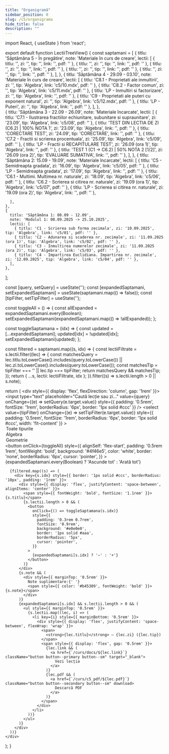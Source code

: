 ```yaml
---
title: "Organigramă"
sidebar_position: 0
slug: /c5/organigrama
hide_title: false
description: ""
---
```

import React, { useState } from 'react';


export default function LectiiTreeView() {
  const saptamani = [
    {
      titlu: 'Săptămâna 5 - În pregătire',
      note: 'Materiale în curs de creare',
      lectii: [
        { titlu: '', zi: '', tip: '', link: '', pdf: '' },
        { titlu: '', zi: '', tip: '', link: '', pdf: '' },
        { titlu: '', zi: '', tip: '', link: '', pdf: '' },
        { titlu: '', zi: '', tip: '', link: '', pdf: '' },
        { titlu: '', zi: '', tip: '', link: '', pdf: '' },
      ],
    },
    {
      titlu: 'Săptămâna 4 - 29.09 - 03.10',
      note: 'Materiale în curs de creare',
      lectii: [
        { titlu: 'C8.1 - Proprietati ale inmultirii', zi: '', tip: 'Algebra', link: 'c5/10.mdx', pdf: '' },
        { titlu: 'C8.2 - Factor comun', zi: '', tip: 'Algebra', link: 'c5/11.mdx', pdf: '' },
        { titlu: 'LP - Inmultiri si factorizare', zi: '', tip: 'Algebra', link: '', pdf: '' },
        { titlu: 'C9 - Proprietati ale puteri cu exponent natural', zi: '', tip: 'Algebra', link: 'c5/12.mdx', pdf: '' },
        { titlu: 'LP - Puteri', zi: '', tip: 'Algebra', link: '', pdf: '' },
      ],
    },   
    {
      titlu: 'Săptămâna 3 - 22.09 - 26.09',
      note: 'Materiale încarcate',
      lectii: [
        { titlu: 'C7.1 - Ilustrarea fractiilor echiunitare, subunitare si supraunitare', zi: '23.09', tip: 'Algebra', link: 'c5/08', pdf: '' },
        { titlu: 'TEST DIN LECTIA DE ZI (C6.2) | 100% NOTA 1', zi: '23.09', tip: 'Algebra', link: '', pdf: '' },
        { titlu: 'CORECTARE TEST', zi: '24.09', tip: 'CORECTARE', link: '', pdf: '' },
        { titlu: 'C7.2 - Fractii si scrierea procentuala', zi: '25.09', tip: 'Algebra', link: 'c5/09', pdf: '' },
        { titlu: 'LP - Fractii si RECAPITULARE TEST', zi: '26.09 (ora 1)', tip: 'Algebra', link: '', pdf: '' },
        { titlu: 'TEST 1 (C1 -> C6.2) | 50% NOTA 2 [1/2]', zi: '26.09 (ora 2)', tip: 'EVALUARE SUMATIVA', link: '', pdf: '' },
      ],
    },
    {
      titlu: 'Săptămâna 2: 15.09 - 19.09',
      note: 'Materiale încarcate',
      lectii: [
        { titlu: 'C5 - Semidreapta gradata', zi: '16.09', tip: 'Algebra', link: 'c5/05', pdf: '' },
        { titlu: 'LP - Semidreapta gradata', zi: '17.09', tip: 'Algebra', link: '', pdf: '' },
        { titlu: 'C6.1 - Multimi. Multimea nr. naturale', zi: '18.09', tip: 'Algebra', link: 'c5/06', pdf: '' },
        { titlu: 'C6.2 - Scrierea si citirea nr. naturale', zi: '19.09 (ora 1)', tip: 'Algebra', link: 'c5/07', pdf: '' },
        { titlu: 'LP - Scrierea si citirea nr. naturale', zi: '19.09 (ora 2)', tip: 'Algebra', link: '', pdf: '' },
        
      ],
    },
    {
      titlu: 'Săptămâna 1: 08.09 - 12.09',
      note: 'Modulul 1: 08.09.2025 -> 25.10.2025',
      lectii: [
        { titlu: 'C1 - Scrierea sub forma zecimala', zi: '10.09.2025', tip: 'Algebra', link: 'c5/01', pdf: '' },
        { titlu: 'C2 - Adunarea si scaderea nr. zecimale', zi: '11.09.2025 (ora 1)', tip: 'Algebra', link: 'c5/02', pdf: '' },
        { titlu: 'C3 - Inmultirea numerelor zecimale', zi: '11.09.2025 (ora 2)', tip: 'Algebra', link: 'c5/03', pdf: '' },
        { titlu: 'C4 - Impartirea Euclidiana. Impartirea nr. zecimale', zi: '12.09.2025', tip: 'Algebra', link: 'c5/04', pdf: '' },
      ],
    },
  ];

  const [query, setQuery] = useState('');
  const [expandedSaptamani, setExpandedSaptamani] = useState(saptamani.map(() => false));
  const [tipFilter, setTipFilter] = useState('');

  const toggleAll = () => {
    const allExpanded = expandedSaptamani.every(Boolean);
    setExpandedSaptamani(expandedSaptamani.map(() => !allExpanded));
  };

  const toggleSaptamana = (idx) => {
    const updated = [...expandedSaptamani];
    updated[idx] = !updated[idx];
    setExpandedSaptamani(updated);
  };

  const filtered = saptamani.map((s, idx) => {
    const lectiiFiltrate = s.lectii.filter((lec) => {
      const matchesQuery =
        lec.titlu.toLowerCase().includes(query.toLowerCase()) ||
        lec.zi.toLowerCase().includes(query.toLowerCase());
      const matchesTip = tipFilter === '' || lec.tip === tipFilter;
      return matchesQuery && matchesTip;
    });
    return { ...s, lectii: lectiiFiltrate, idx };
  }).filter((s) => s.lectii.length > 0 || s.note);

  return (
    <div style={{ display: 'flex', flexDirection: 'column', gap: '1rem' }}>
      <input
        type="text"
        placeholder="Caută lecție sau zi..."
        value={query}
        onChange={(e) => setQuery(e.target.value)}
        style={{ padding: '0.5rem', fontSize: '1rem', borderRadius: '6px', border: '1px solid #ccc' }}
      />
      <select
        value={tipFilter}
        onChange={(e) => setTipFilter(e.target.value)}
        style={{ padding: '0.5rem', fontSize: '1rem', borderRadius: '6px', border: '1px solid #ccc', width: 'fit-content' }}
      >
        <option value="">Toate tipurile</option>
        <option value="Algebra">Algebra</option>
        <option value="Geometrie">Geometrie</option>
      </select>
      <button
        onClick={toggleAll}
        style={{
          alignSelf: 'flex-start',
          padding: '0.5rem 1rem',
          fontWeight: 'bold',
          background: '#4f46e5',
          color: 'white',
          border: 'none',
          borderRadius: '6px',
          cursor: 'pointer',
        }}
      >
        {expandedSaptamani.every(Boolean) ? 'Ascunde tot' : 'Arată tot'}
      </button>

      {filtered.map((s) => (
        <div key={s.idx} style={{ border: '1px solid #ccc', borderRadius: '10px', padding: '1rem' }}>
          <div style={{ display: 'flex', justifyContent: 'space-between', alignItems: 'center' }}>
            <span style={{ fontWeight: 'bold', fontSize: '1.1rem' }}>{s.titlu}</span>
            {s.lectii.length > 0 && (
              <button
                onClick={() => toggleSaptamana(s.idx)}
                style={{
                  padding: '0.3rem 0.7rem',
                  fontSize: '0.9rem',
                  background: '#e0e0e0',
                  border: '1px solid #aaa',
                  borderRadius: '5px',
                  cursor: 'pointer',
                }}
              >
                {expandedSaptamani[s.idx] ? '−' : '+'}
              </button>
            )}
          </div>
          {s.note && (
            <div style={{ marginTop: '0.5rem' }}>
              Note suplimentare:{' '}
              <span style={{ color: '#b45309', fontWeight: 'bold' }}>{s.note}</span>
            </div>
          )}
          {expandedSaptamani[s.idx] && s.lectii.length > 0 && (
            <ul style={{ marginTop: '0.5rem' }}>
              {s.lectii.map((lec, i) => (
                <li key={i} style={{ marginBottom: '0.5rem' }}>
                  <div style={{ display: 'flex', justifyContent: 'space-between', flexWrap: 'wrap' }}>
                    <span>
                      <strong>{lec.titlu}</strong> – {lec.zi} ({lec.tip})
                    </span>
                    <span style={{ display: 'flex', gap: '0.5rem' }}>
                      {lec.link && (
                        <a href={`/curs/docs/${lec.link}`} className="button button--primary button--sm" target="_blank">
                          Vezi lecția
                        </a>
                      )}
                      {lec.pdf && (
                        <a href={`/curs/c5_pdf/${lec.pdf}`} className="button button--secondary button--sm" download>
                          Descarcă PDF
                        </a>
                      )}
                    </span>
                  </div>
                </li>
              ))}
            </ul>
          )}
        </div>
      ))}
    </div>
  );
}